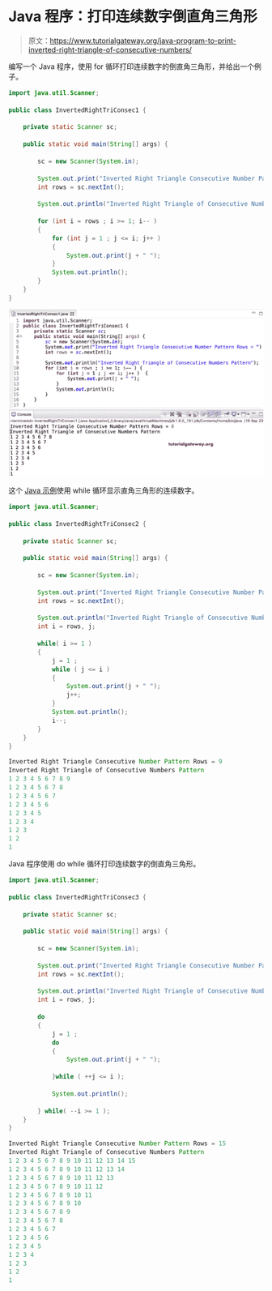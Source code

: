 # Java 程序：打印连续数字倒直角三角形

> 原文：<https://www.tutorialgateway.org/java-program-to-print-inverted-right-triangle-of-consecutive-numbers/>

编写一个 Java 程序，使用 for 循环打印连续数字的倒直角三角形，并给出一个例子。

```java
import java.util.Scanner;

public class InvertedRightTriConsec1 {

	private static Scanner sc;

	public static void main(String[] args) {

		sc = new Scanner(System.in);	

		System.out.print("Inverted Right Triangle Consecutive Number Pattern Rows = ");
		int rows = sc.nextInt();

		System.out.println("Inverted Right Triangle of Consecutive Numbers Pattern");

		for (int i = rows ; i >= 1; i-- ) 
		{
			for (int j = 1 ; j <= i; j++ ) 	
			{
				System.out.print(j + " ");
			}
			System.out.println();
		}
	}
}
```

![Java Program to Print Inverted Right Triangle of Consecutive Numbers 1](img/5499dd33cd9ff3d078838f26aa31e143.png)

这个 [Java 示例](https://www.tutorialgateway.org/learn-java-programs/)使用 while 循环显示直角三角形的连续数字。

```java
import java.util.Scanner;

public class InvertedRightTriConsec2 {

	private static Scanner sc;

	public static void main(String[] args) {

		sc = new Scanner(System.in);	

		System.out.print("Inverted Right Triangle Consecutive Number Pattern Rows = ");
		int rows = sc.nextInt();

		System.out.println("Inverted Right Triangle of Consecutive Numbers Pattern");
		int i = rows, j;

		while( i >= 1 ) 
		{
			j = 1 ;
			while ( j <= i ) 	
			{
				System.out.print(j + " ");
				j++;
			}
			System.out.println();
			i--;
		}
	}
}
```

```java
Inverted Right Triangle Consecutive Number Pattern Rows = 9
Inverted Right Triangle of Consecutive Numbers Pattern
1 2 3 4 5 6 7 8 9 
1 2 3 4 5 6 7 8 
1 2 3 4 5 6 7 
1 2 3 4 5 6 
1 2 3 4 5 
1 2 3 4 
1 2 3 
1 2 
1 
```

Java 程序使用 do while 循环打印连续数字的倒直角三角形。

```java
import java.util.Scanner;

public class InvertedRightTriConsec3 {

	private static Scanner sc;

	public static void main(String[] args) {

		sc = new Scanner(System.in);	

		System.out.print("Inverted Right Triangle Consecutive Number Pattern Rows = ");
		int rows = sc.nextInt();

		System.out.println("Inverted Right Triangle of Consecutive Numbers Pattern");
		int i = rows, j;

		do
		{
			j = 1 ;
			do 	
			{
				System.out.print(j + " ");

			}while ( ++j <= i );

			System.out.println();

		} while( --i >= 1 );
	}
}
```

```java
Inverted Right Triangle Consecutive Number Pattern Rows = 15
Inverted Right Triangle of Consecutive Numbers Pattern
1 2 3 4 5 6 7 8 9 10 11 12 13 14 15 
1 2 3 4 5 6 7 8 9 10 11 12 13 14 
1 2 3 4 5 6 7 8 9 10 11 12 13 
1 2 3 4 5 6 7 8 9 10 11 12 
1 2 3 4 5 6 7 8 9 10 11 
1 2 3 4 5 6 7 8 9 10 
1 2 3 4 5 6 7 8 9 
1 2 3 4 5 6 7 8 
1 2 3 4 5 6 7 
1 2 3 4 5 6 
1 2 3 4 5 
1 2 3 4 
1 2 3 
1 2 
1 
```